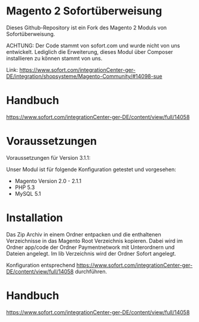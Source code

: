 Magento 2 Sofortüberweisung
============

Dieses Github-Repository ist ein Fork des Magento 2 Moduls von Sofortüberweisung.

ACHTUNG: Der Code stammt von sofort.com und wurde nicht von uns entwickelt.
Lediglich die Erweiterung, dieses Modul über Composer installieren zu können stammt von uns.

Link: https://www.sofort.com/integrationCenter-ger-DE/integration/shopsysteme/Magento-Community/#14098-sue

Handbuch
============
https://www.sofort.com/integrationCenter-ger-DE/content/view/full/14058

Voraussetzungen
============
Voraussetzungen für Version 3.1.1:

Unser Modul ist für folgende Konfiguration getestet und vorgesehen:

- Magento Version 2.0 - 2.1.1
- PHP 5.3
- MySQL 5.1

Installation
============

Das Zip Archiv in einem Ordner entpacken und die enthaltenen Verzeichnisse in das Magento Root Verzeichnis kopieren. 
Dabei wird im Ordner app/code der Ordner Paymentnetwork mit Unterordnern und Dateien angelegt.
Im lib Verzeichnis wird der Ordner Sofort angelegt.

Konfiguration entsprechend https://www.sofort.com/integrationCenter-ger-DE/content/view/full/14058 durchführen.

Handbuch
============
https://www.sofort.com/integrationCenter-ger-DE/content/view/full/14058